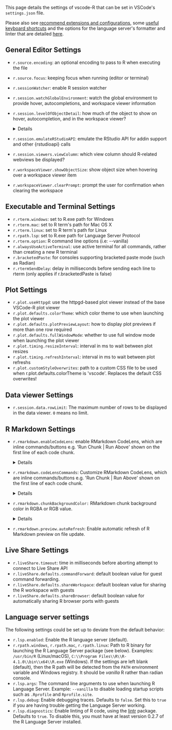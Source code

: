 This page details the settings of vscode-R that can be set in VSCode's
`settings.json` file.

Please also see
[recommend extensions and configurations](https://github.com/REditorSupport/vscode-R/wiki/R-Language-Service),
some
[useful keyboard shortcuts](https://github.com/REditorSupport/vscode-R/wiki/Keyboard-shortcuts)
and the options for the language server's formatter and linter that are detailed
[here](https://github.com/REditorSupport/languageserver#faq).

## General Editor Settings

- `r.source.encoding`: an optional encoding to pass to R when executing the file
- `r.source.focus`: keeping focus when running (editor or terminal)
- `r.sessionWatcher`: enable R session watcher
- `r.session.watchGlobalEnvironment`: watch the global environment to provide
  hover, autocompletions, and workspace viewer information
- `r.session.levelOfObjectDetail`: how much of the object to show on hover,
  autocompletion, and in the workspace viewer?
  <details>
    <summary>Details</summary>
  Available options:

  - `minimal`: display literal values and object types only
  - `detailed`: display list content, data frame column values, and example
    values

  </details>

- `r.session.emulateRStudioAPI`: emulate the RStudio API for addin support and
  other {rstudioapi} calls
- `r.session.viewers.viewColumn`: which view column should R-related webviews be
  displayed?
- `r.workspaceViewer.showObjectSize`: show object size when hovering over a
  workspace viewer item
- `r.workspaceViewer.clearPrompt`: prompt the user for confirmation when
  clearing the workspace

## Executable and Terminal Settings

- `r.rterm.windows`: set to R.exe path for Windows
- `r.rterm.mac`: set to R term's path for Mac OS X
- `r.rterm.linux`: set to R term's path for Linux
- `r.rpath.lsp`: set to R.exe path for Language Server Protocol
- `r.rterm.option`: R command line options (i.e: --vanilla)
- `r.alwaysUseActiveTerminal`: use active terminal for all commands, rather than
  creating a new R terminal
- `r.bracketedPaste`: for consoles supporting bracketed paste mode (such as
  Radian)
- `r.rtermSendDelay`: delay in milliseconds before sending each line to rterm
  (only applies if r.bracketedPaste is false)

## Plot Settings

- `r.plot.useHttpgd`: use the httpgd-based plot viewer instead of the base
  VSCode-R plot viewer
- `r.plot.defaults.colorTheme`: which color theme to use when launching the plot
  viewer
- `r.plot.defaults.plotPreviewLayout`: how to display plot previews if more than
  one row required
- `r.plot.defaults.fullWindowMode`: whether to use full window mode when
  launching the plot viewer
- `r.plot.timing.resizeInterval`: interval in ms to wait between plot resizes
- `r.plot.timing.refreshInterval`: interval in ms to wait between plot refreshs
- `r.plot.customStyleOverwrites`: path to a custom CSS file to be used when
  r.plot.defaults.colorTheme is 'vscode'. Replaces the default CSS overwrites!

## Data viewer Settings

- `r.session.data.rowLimit`: The maximum number of rows to be displayed in the data viewer.
  `0` means no limit.

## R Markdown Settings

- `r.rmarkdown.enableCodeLens`: enable RMarkdown CodeLens, which are inline
  commands/buttons e.g. 'Run Chunk | Run Above' shown on the first line of each
  code chunk.
  <details>
    <summary>Details</summary>

  - Click the buttons to run commands.
  - Hover on the buttons to show tooltips.
  - CodeLens commands are customizable via settings UI (Rmarkdown: Code Lens
  commands) or settings.json `r.rmarkdown.codeLensCommands`
  </details>

- `r.rmarkdown.codeLensCommands`: Customize RMarkdown CodeLens, which are inline
  commands/buttons e.g. 'Run Chunk | Run Above' shown on the first line of each
  code chunk.
  <details>
    <summary>Details</summary>
    Available commands:

  - `r.selectCurrentChunk`
  - `r.runCurrentChunk`
  - `r.runAboveChunks`
  - `r.runCurrentAndBelowChunks`
  - `r.runBelowChunks`
  - `r.runAllChunks`
  - `r.runPreviousChunk`
  - `r.runNextChunk`
  - `r.goToPreviousChunk`
  - `r.goToNextChunk` <br>

    Customize both the commands AND its orders (that is, CodeLens respect
    user-specified orders). Default commands:

  - `r.runCurrentChunk`
  - `r.runAboveChunks`
  - `<Add item...>`
  </details>

- `r.rmarkdown.chunkBackgroundColor:` RMarkdown chunk background color in RGBA
  or RGB value.

  <details>
    <summary>Details</summary>

  Defaults to rgba(128, 128, 128, 0.1). Leave it empty to disable it (use
  default editor background color). Reload VS Code after changing settings.
  Learn how to set colors: <https://www.w3schools.com/css/css_colors_rgb.asp>

  <br><br>

  Examples for syntax `rgba(<red>, <green>, <blue>, <alpha>)`:

  - `rgba(128, 128, 128, 0.1)`
  - `rgba(128, 128, 128, 0.3)`
  - `rgba(255, 165, 0, 0.1)`
  </details>

- `r.rmarkdown.preview.autoRefresh`: Enable automatic refresh of R Markdown
  preview on file update.

## Live Share Settings

- `r.liveShare.timeout`: time in milliseconds before aborting attempt to connect
  to Live Share API
- `r.liveShare.defaults.commandForward`: default boolean value for guest command
  forwarding.
- `r.liveShare.defaults.shareWorkspace`: default boolean value for sharing the R
  workspace with guests
- `r.liveShare.defaults.shareBrowser`: default boolean value for automatically
  sharing R browser ports with guests

## Language server settings

The following settings could be set up to deviate from the default behavior:

- `r.lsp.enabled`: Enable the R language server (default).
- `r.rpath.windows`, `r.rpath.mac`, `r.rpath.linux`: Path to R binary for
  launching the R Language Server package (see below). Examples: `/usr/bin/R`
  (Linux/macOS), `C:\\Program Files\\R\\R-4.1.0\\bin\\x64\\R.exe` (Windows). If
  the settings are left blank (default), then the R path will be detected from
  the `PATH` environment variable and Windows registry. It should be _vanilla_ R
  rather than radian console.
- `r.lsp.args`: The command line arguments to use when launching R Language
  Server. Example: `--vanilla` to disable loading startup scripts such as
  `.Rprofile` and `Rprofile.site`.
- `r.lsp.debug`: Enable debugging traces. Defaults to `false`. Set this to
  `true` if you are having trouble getting the Language Server working.
- `r.lsp.diagnostics`: Enable linting of R code, using the
  [lintr](https://github.com/jimhester/lintr) package. Defaults to `true`. To
  disable this, you must have at least version 0.2.7 of the R Language Server
  installed.
